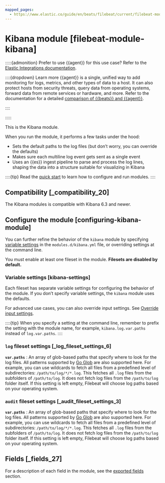 ```yaml
---
mapped_pages:
  - https://www.elastic.co/guide/en/beats/filebeat/current/filebeat-module-kibana.html
---
```


# Kibana module [filebeat-module-kibana]

:::::{admonition} Prefer to use {{agent}} for this use case?
Refer to the [Elastic Integrations documentation](integration-docs://reference/kibana/index.md).

::::{dropdown} Learn more
{{agent}} is a single, unified way to add monitoring for logs, metrics, and other types of data to a host. It can also protect hosts from security threats, query data from operating systems, forward data from remote services or hardware, and more. Refer to the documentation for a detailed [comparison of {{beats}} and {{agent}}](docs-content://reference/ingestion-tools/fleet/index.md).

::::


:::::


This is the Kibana module.

When you run the module, it performs a few tasks under the hood:

* Sets the default paths to the log files (but don’t worry, you can override the defaults)
* Makes sure each multiline log event gets sent as a single event
* Uses an {{es}} ingest pipeline to parse and process the log lines, shaping the data into a structure suitable for visualizing in Kibana

::::{tip}
Read the [quick start](/reference/filebeat/filebeat-installation-configuration.md) to learn how to configure and run modules.
::::



## Compatibility [_compatibility_20]

The Kibana modules is compatible with Kibana 6.3 and newer.


## Configure the module [configuring-kibana-module]

You can further refine the behavior of the `kibana` module by specifying [variable settings](#kibana-settings) in the `modules.d/kibana.yml` file, or overriding settings at the command line.

You must enable at least one fileset in the module. **Filesets are disabled by default.**


### Variable settings [kibana-settings]

Each fileset has separate variable settings for configuring the behavior of the module. If you don’t specify variable settings, the `kibana` module uses the defaults.

For advanced use cases, you can also override input settings. See [Override input settings](/reference/filebeat/advanced-settings.md).

::::{tip}
When you specify a setting at the command line, remember to prefix the setting with the module name, for example, `kibana.log.var.paths` instead of `log.var.paths`.
::::



### `log` fileset settings [_log_fileset_settings_6]

**`var.paths`**
:   An array of glob-based paths that specify where to look for the log files. All patterns supported by [Go Glob](https://golang.org/pkg/path/filepath/#Glob) are also supported here. For example, you can use wildcards to fetch all files from a predefined level of subdirectories: `/path/to/log/*/*.log`. This fetches all `.log` files from the subfolders of `/path/to/log`. It does not fetch log files from the `/path/to/log` folder itself. If this setting is left empty, Filebeat will choose log paths based on your operating system.


### `audit` fileset settings [_audit_fileset_settings_3]

**`var.paths`**
:   An array of glob-based paths that specify where to look for the log files. All patterns supported by [Go Glob](https://golang.org/pkg/path/filepath/#Glob) are also supported here. For example, you can use wildcards to fetch all files from a predefined level of subdirectories: `/path/to/log/*/*.log`. This fetches all `.log` files from the subfolders of `/path/to/log`. It does not fetch log files from the `/path/to/log` folder itself. If this setting is left empty, Filebeat will choose log paths based on your operating system.


## Fields [_fields_27]

For a description of each field in the module, see the [exported fields](/reference/filebeat/exported-fields-kibana.md) section.
